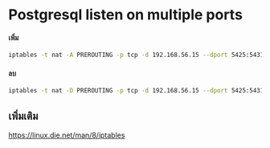 # Postgresql listen on multiple ports

#### เพิ่ม
```sh
iptables -t nat -A PREROUTING -p tcp -d 192.168.56.15 --dport 5425:5431 -j DNAT --to-destination 172.17.0.1:5432
```
#### ลบ
```sh
iptables -t nat -D PREROUTING -p tcp -d 192.168.56.15 --dport 5425:5431 -j DNAT --to-destination 172.17.0.1:5432
```


## เพิ่มเติม

https://linux.die.net/man/8/iptables